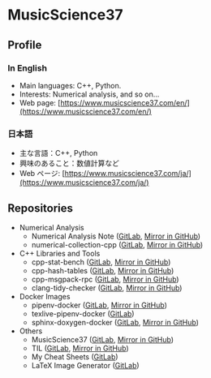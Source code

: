 # MusicScience37

## Profile

### In English

- Main languages: C++, Python.
- Interests: Numerical analysis, and so on...
- Web page: [https://www.musicscience37.com/en/](https://www.musicscience37.com/en/)

### 日本語

- 主な言語：C++, Python
- 興味のあること：数値計算など
- Web ページ: [https://www.musicscience37.com/ja/](https://www.musicscience37.com/ja/)

## Repositories

- Numerical Analysis
  - Numerical Analysis Note ([GitLab](https://gitlab.com/MusicScience37Projects/numerical-analysis/numerical-analysis-note), [Mirror in GitHub](https://github.com/MusicScience37/numerical-analysis-note))
  - numerical-collection-cpp ([GitLab](https://gitlab.com/MusicScience37Projects/numerical-analysis/numerical-collection-cpp), [Mirror in GitHub](https://github.com/MusicScience37/numerical-collection-cpp))
- C++ Libraries and Tools
  - cpp-stat-bench ([GitLab](https://gitlab.com/MusicScience37Projects/utility-libraries/cpp-stat-bench), [Mirror in GitHub](https://github.com/MusicScience37/cpp-stat-bench))
  - cpp-hash-tables ([GitLab](https://gitlab.com/MusicScience37Projects/utility-libraries/cpp-hash-tables), [Mirror in GitHub](https://github.com/MusicScience37/cpp-hash-tables))
  - cpp-msgpack-rpc ([GitLab](https://gitlab.com/MusicScience37Projects/utility-libraries/cpp-msgpack-rpc), [Mirror in GitHub](https://github.com/MusicScience37/cpp-msgpack-rpc))
  - clang-tidy-checker ([GitLab](https://gitlab.com/MusicScience37Projects/tools/clang-tidy-checker), [Mirror in GitHub](https://github.com/MusicScience37/clang-tidy-checker))
- Docker Images
  - pipenv-docker ([GitLab](https://gitlab.com/MusicScience37Projects/docker/pipenv-docker), [Mirror in GitHub](https://github.com/MusicScience37/pipenv-docker))
  - texlive-pipenv-docker ([GitLab](https://gitlab.com/MusicScience37Projects/docker/texlive-pipenv-docker))
  - sphinx-doxygen-docker ([GitLab](https://gitlab.com/MusicScience37Projects/docker/sphinx-doxygen-docker), [Mirror in GitHub](https://github.com/MusicScience37/sphinx-doxygen-docker))
- Others
  - MusicScience37 ([GitLab](https://gitlab.com/MusicScience37/MusicScience37), [Mirror in GitHub](https://github.com/MusicScience37/MusicScience37))
  - TIL ([GitLab](https://gitlab.com/MusicScience37/til), [Mirror in GitHub](https://github.com/MusicScience37/TIL))
  - My Cheat Sheets ([GitLab](https://gitlab.com/MusicScience37/my-cheat-sheets))
  - LaTeX Image Generator ([GitLab](https://gitlab.com/MusicScience37Projects/tools/latex-image-generator))
